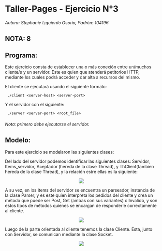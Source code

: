 # Taller-Pages - Ejercicio N°3

###### Autora: Stephanie Izquierdo Osorio, Padrón: 104196
## NOTA: 8

## Programa:

Este ejercicio consta de establecer una o más conexión entre un/muchos cliente/s y un servidor. Este es quien que atenderá petitorios HTTP, mediante los cuales podrá acceder y dar alta a recursos del mismo.

El cliente se ejecutará usando el siguiente formato:
```
 ./client <server-host> <server-port>
```

Y el servidor con el siguiente:
 ```
  ./server <server-port> <root_file>
 ```
###### Nota: primero debe ejecutarse el servidor.

## Modelo:

Para este ejercicio se modelaron las siguientes clases:

Del lado del servidor podemos identificar las siguientes clases: Servidor, Items_servidor, Aceptador (hereda de la clase Thread), y ThClient(tambien hereda de la clase Thread), y la relación estre ellas es la siguiente:

<p align="center">
  <img src="https://github.com/stephanieizquierdo/TP3--Taller/blob/main/diagrama_clases_parte_servidor.png">
</p>


A su vez, en los items del servidor se encuentra un parseador, instancia de la clase Parser, y es este quien interpreta los pedidos del cliente y crea un método que puede ser Post, Get (ambas con sus variantes) o Invalido, y son estos tipos de métodos quienes se encargan de responderle correctamente al cliente.

<p align="center">
  <img src="https://github.com/stephanieizquierdo/TP3--Taller/blob/main/Diagrama_clases_items_parser_metodos.png">
</p>

Luego de la parte orientada al cliente tenemos la clase Cliente. Esta, junto con Servidor, se comunican mediante la clase Socket.
<p align="center">
  <img src="https://github.com/stephanieizquierdo/TP3--Taller/blob/main/diagrama_clases_cliente_socket_servidor.png">
</p>
